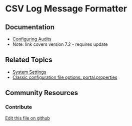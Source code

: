# CSV Log Message Formatter

## Documentation

* [Configuring Audits](https://help.liferay.com/hc/en-us/articles/360029134891-Configuring-Audits)
* Note: link covers version 7.2 - requires update

## Related Topics

* [System Settings](https://learn.liferay.com/dxp/7.x/en/system-administration/system_settings.html)
* [Classic configuration file options: portal.properties](https://docs.liferay.com/portal/7.3-latest/propertiesdoc/portal.properties.html)

## Community Resources


### Contribute

[Edit this file on github](https://github.com/olafk/controlpanel-documentation-docs/blob/master/md/73en/com_liferay_configuration_admin_web_portlet_SystemSettingsPortlet/com.liferay.portal.security.audit.router.configuration.CSVLogMessageFormatterConfiguration.md)
